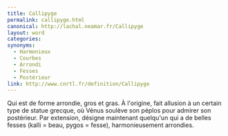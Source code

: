 ```yaml
---
title: Callipyge
permalink: callipyge.html
canonical: http://lachal.neamar.fr/Callipyge
layout: word
categories:
synonyms:
  - Harmonieux
  - Courbes
  - Arrondi
  - Fesses
  - Postérieur
link: http://www.cnrtl.fr/definition/Callipyge
---
```


Qui est de forme arrondie, gros et gras.
À l'origine, fait allusion à un certain type de statue grecque, où Vénus soulève son péplos pour admirer son postérieur. Par extension, désigne maintenant quelqu'un qui a de belles fesses (kalli = beau, pygos = fesse), harmonieusement arrondies.

